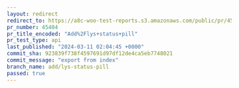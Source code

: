 ```yaml
---
layout: redirect
redirect_to: https://a8c-woo-test-reports.s3.amazonaws.com/public/pr/45404/api/index.html
pr_number: 45404
pr_title_encoded: "Add%2Flys+status+pill"
pr_test_type: api
last_published: "2024-03-11 02:04:45 +0000"
commit_sha: 923839f738f4597691d97df12de4ca5eb7748021
commit_message: "export from index"
branch_name: add/lys-status-pill
passed: true
---
```

